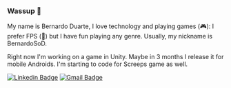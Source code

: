 ### Wassup :metal:

My name is Bernardo Duarte, I love technology and playing games (:video_game:): I prefer FPS (:gun:) but I have fun playing any genre. Usually, my nickname is BernardoSoD.

Right now I'm working on a game in Unity. Maybe in 3 months I release it for mobile Androids. I'm starting to code for Screeps game as well.

[![Linkedin Badge](https://img.shields.io/badge/-LinkedIn-blue?style=flat-square&logo=Linkedin&logoColor=white)](https://www.linkedin.com/in/bernardosod/)
[![Gmail Badge](https://img.shields.io/badge/Gmail-D14836?style=flat-square&logo=gmail&logoColor=white)](bernardosod@gmail.com)
